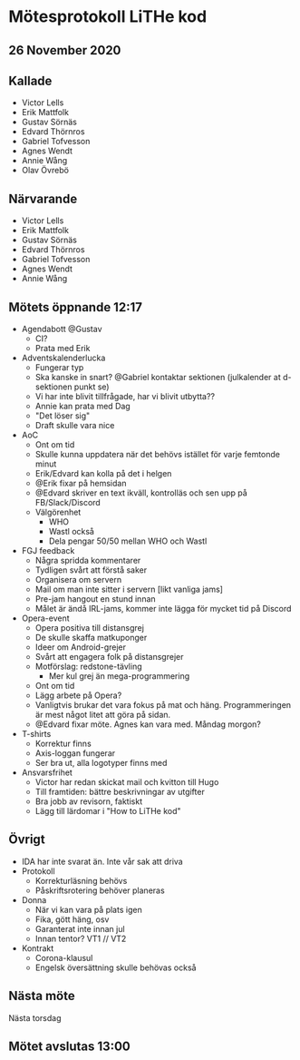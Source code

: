 # Mötesprotokoll LiTHe kod

## 26 November 2020

## Kallade

- Victor Lells
- Erik Mattfolk
- Gustav Sörnäs
- Edvard Thörnros
- Gabriel Tofvesson
- Agnes Wendt
- Annie Wång
- Olav Övrebö

## Närvarande

- Victor Lells
- Erik Mattfolk
- Gustav Sörnäs
- Edvard Thörnros
- Gabriel Tofvesson
- Agnes Wendt
- Annie Wång

## Mötets öppnande 12:17

- Agendabott @Gustav
  - CI?
  - Prata med Erik
- Adventskalenderlucka
  - Fungerar typ
  - Ska kanske in snart? @Gabriel kontaktar sektionen (julkalender at d-sektionen punkt se)
  - Vi har inte blivit tillfrågade, har vi blivit utbytta??
  - Annie kan prata med Dag
  - "Det löser sig"
  - Draft skulle vara nice
- AoC
  - Ont om tid
  - Skulle kunna uppdatera när det behövs istället för varje femtonde minut
  - Erik/Edvard kan kolla på det i helgen
  - @Erik fixar på hemsidan
  - @Edvard skriver en text ikväll, kontrolläs och sen upp på FB/Slack/Discord
  - Välgörenhet
    - WHO
    - Wastl också
    - Dela pengar 50/50 mellan WHO och Wastl
- FGJ feedback
  - Några spridda kommentarer
  - Tydligen svårt att förstå saker
  - Organisera om servern
  - Mail om man inte sitter i servern [likt vanliga jams]
  - Pre-jam hangout en stund innan
  - Målet är ändå IRL-jams, kommer inte lägga för mycket tid på Discord
- Opera-event
  - Opera positiva till distansgrej
  - De skulle skaffa matkuponger
  - Ideer om Android-grejer
  - Svårt att engagera folk på distansgrejer
  - Motförslag: redstone-tävling
    - Mer kul grej än mega-programmering
  - Ont om tid
  - Lägg arbete på Opera?
  - Vanligtvis brukar det vara fokus på mat och häng. Programmeringen är mest
    något litet att göra på sidan.
  - @Edvard fixar möte. Agnes kan vara med. Måndag morgon?
- T-shirts
  - Korrektur finns
  - Axis-loggan fungerar
  - Ser bra ut, alla logotyper finns med
- Ansvarsfrihet
  - Victor har redan skickat mail och kvitton till Hugo
  - Till framtiden: bättre beskrivningar av utgifter
  - Bra jobb av revisorn, faktiskt
  - Lägg till lärdomar i "How to LiTHe kod"

## Övrigt

- IDA har inte svarat än. Inte vår sak att driva
- Protokoll
  - Korrekturläsning behövs
  - Påskriftsrotering behöver planeras
- Donna
  - När vi kan vara på plats igen
  - Fika, gött häng, osv
  - Garanterat inte innan jul
  - Innan tentor? VT1 // VT2
- Kontrakt
  - Corona-klausul
  - Engelsk översättning skulle behövas också

## Nästa möte

Nästa torsdag

## Mötet avslutas 13:00
